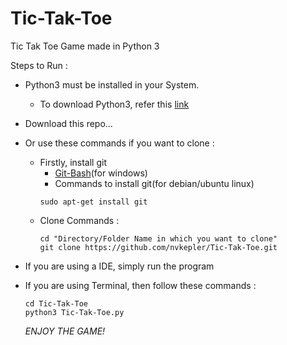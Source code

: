 # Tic-Tak-Toe
Tic Tak Toe Game made in Python 3

Steps to Run :<br>
- Python3 must be installed in your System.
  - To download Python3, refer this [link](https://www.python.org/)
- Download this repo...
- Or use these commands if you want to clone :
  - Firstly, install git
    - [Git-Bash](https://git-scm.com/downloads)(for windows)
    - Commands to install git(for debian/ubuntu linux)
    ```
    sudo apt-get install git
    ```
  - Clone Commands :
    ```
    cd "Directory/Folder Name in which you want to clone"
    git clone https://github.com/nvkepler/Tic-Tak-Toe.git
    ```
- If you are using a IDE, simply run the program
- If you are using Terminal, then follow these commands :
  ```
  cd Tic-Tak-Toe
  python3 Tic-Tak-Toe.py
  ```
  
  _ENJOY THE GAME!_
